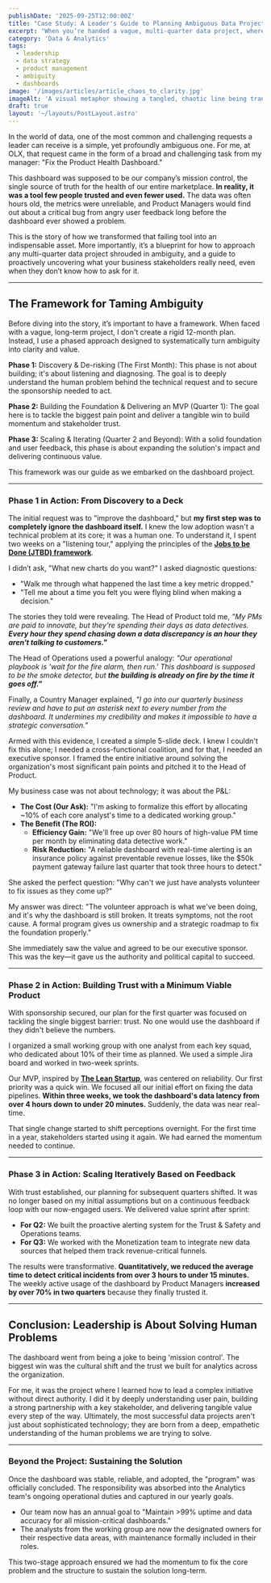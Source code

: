 ```yaml
---
publishDate: '2025-09-25T12:00:00Z'
title: "Case Study: A Leader's Guide to Planning Ambiguous Data Projects"
excerpt: "When you’re handed a vague, multi-quarter data project, where do you even begin? This story unpacks how listening, de-risking, and iterative delivery transformed a failing dashboard into a trusted, indispensable tool—and offers a blueprint for any ambiguous initiative."
category: 'Data & Analytics'
tags:
  - leadership
  - data strategy
  - product management
  - ambiguity
  - dashboards
image: '/images/articles/article_chaos_to_clarity.jpg'
imageAlt: 'A visual metaphor showing a tangled, chaotic line being transformed into a clear, straight arrow, representing the process of bringing clarity to a project.'
draft: true
layout: '~/layouts/PostLayout.astro'
---
```


In the world of data, one of the most common and challenging requests a leader can receive is a simple, yet profoundly ambiguous one. For me, at OLX, that request came in the form of a broad and challenging task from my manager: "Fix the Product Health Dashboard."

This dashboard was supposed to be our company’s mission control, the single source of truth for the health of our entire marketplace. **In reality, it was a tool few people trusted and even fewer used.** The data was often hours old, the metrics were unreliable, and Product Managers would find out about a critical bug from angry user feedback long before the dashboard ever showed a problem.

This is the story of how we transformed that failing tool into an indispensable asset. More importantly, it’s a blueprint for how to approach any multi-quarter data project shrouded in ambiguity, and a guide to proactively uncovering what your business stakeholders really need, even when they don’t know how to ask for it.

---

## The Framework for Taming Ambiguity

Before diving into the story, it’s important to have a framework. When faced with a vague, long-term project, I don't create a rigid 12-month plan. Instead, I use a phased approach designed to systematically turn ambiguity into clarity and value.

**Phase 1:** Discovery & De-risking (The First Month): This phase is not about building; it's about listening and diagnosing. The goal is to deeply understand the human problem behind the technical request and to secure the sponsorship needed to act.

**Phase 2:** Building the Foundation & Delivering an MVP (Quarter 1): The goal here is to tackle the biggest pain point and deliver a tangible win to build momentum and stakeholder trust.

**Phase 3:** Scaling & Iterating (Quarter 2 and Beyond): With a solid foundation and user feedback, this phase is about expanding the solution's impact and delivering continuous value.

This framework was our guide as we embarked on the dashboard project.

---

### Phase 1 in Action: From Discovery to a Deck

The initial request was to "improve the dashboard," but **my first step was to completely ignore the dashboard itself.** I knew the low adoption wasn't a technical problem at its core; it was a human one. To understand it, I spent two weeks on a "listening tour," applying the principles of the **[Jobs to be Done (JTBD) framework](https://hbr.org/2016/09/know-your-customers-jobs-to-be-done)**.

I didn’t ask, "What new charts do you want?" I asked diagnostic questions:

- "Walk me through what happened the last time a key metric dropped."
- "Tell me about a time you felt you were flying blind when making a decision."

The stories they told were revealing. The Head of Product told me, *"My PMs are paid to innovate, but they're spending their days as data detectives. **Every hour they spend chasing down a data discrepancy is an hour they aren't talking to customers."***

The Head of Operations used a powerful analogy: *"Our operational playbook is 'wait for the fire alarm, then run.' This dashboard is supposed to be the smoke detector, but **the building is already on fire by the time it goes off."***

Finally, a Country Manager explained, *"I go into our quarterly business review and have to put an asterisk next to every number from the dashboard. It undermines my credibility and makes it impossible to have a strategic conversation."*

Armed with this evidence, I created a simple 5-slide deck. I knew I couldn't fix this alone; I needed a cross-functional coalition, and for that, I needed an executive sponsor. I framed the entire initiative around solving the organization's most significant pain points and pitched it to the Head of Product.

My business case was not about technology; it was about the P&L:
* **The Cost (Our Ask):** "I'm asking to formalize this effort by allocating ~10% of each core analyst's time to a dedicated working group."
* **The Benefit (The ROI):**
    * **Efficiency Gain:** "We'll free up over 80 hours of high-value PM time per month by eliminating data detective work."
    * **Risk Reduction:** "A reliable dashboard with real-time alerting is an insurance policy against preventable revenue losses, like the $50k payment gateway failure last quarter that took three hours to detect."

She asked the perfect question: "Why can't we just have analysts volunteer to fix issues as they come up?"

My answer was direct: "The volunteer approach is what we've been doing, and it's why the dashboard is still broken. It treats symptoms, not the root cause. A formal program gives us ownership and a strategic roadmap to fix the foundation properly."

She immediately saw the value and agreed to be our executive sponsor. This was the key—it gave us the authority and political capital to succeed.

---

### Phase 2 in Action: Building Trust with a Minimum Viable Product

With sponsorship secured, our plan for the first quarter was focused on tackling the single biggest barrier: trust. No one would use the dashboard if they didn't believe the numbers.

I organized a small working group with one analyst from each key squad, who dedicated about 10% of their time as planned. We used a simple Jira board and worked in two-week sprints.

Our MVP, inspired by **[The Lean Startup](https://leanstartup.co/resources/articles/what-is-an-mvp)**, was centered on reliability. Our first priority was a quick win. We focused all our initial effort on fixing the data pipelines. **Within three weeks, we took the dashboard's data latency from over 4 hours down to under 20 minutes.** Suddenly, the data was near real-time.

That single change started to shift perceptions overnight. For the first time in a year, stakeholders started using it again. We had earned the momentum needed to continue.

---

### Phase 3 in Action: Scaling Iteratively Based on Feedback

With trust established, our planning for subsequent quarters shifted. It was no longer based on my initial assumptions but on a continuous feedback loop with our now-engaged users. We delivered value sprint after sprint:

* **For Q2:** We built the proactive alerting system for the Trust & Safety and Operations teams.
* **For Q3:** We worked with the Monetization team to integrate new data sources that helped them track revenue-critical funnels.

The results were transformative. **Quantitatively, we reduced the average time to detect critical incidents from over 3 hours to under 15 minutes.** The weekly active usage of the dashboard by Product Managers **increased by over 70% in two quarters** because they finally trusted it.

---

## Conclusion: Leadership is About Solving Human Problems

The dashboard went from being a joke to being 'mission control'. The biggest win was the cultural shift and the trust we built for analytics across the organization.

For me, it was the project where I learned how to lead a complex initiative without direct authority. I did it by deeply understanding user pain, building a strong partnership with a key stakeholder, and delivering tangible value every step of the way. Ultimately, the most successful data projects aren't just about sophisticated technology; they are born from a deep, empathetic understanding of the human problems we are trying to solve.

---

### Beyond the Project: Sustaining the Solution

Once the dashboard was stable, reliable, and adopted, the "program" was officially concluded. The responsibility was absorbed into the Analytics team's ongoing operational duties and captured in our yearly goals.

* Our team now has an annual goal to "Maintain >99% uptime and data accuracy for all mission-critical dashboards."
* The analysts from the working group are now the designated owners for their respective data areas, with maintenance formally included in their roles.

This two-stage approach ensured we had the momentum to fix the core problem and the structure to sustain the solution long-term.